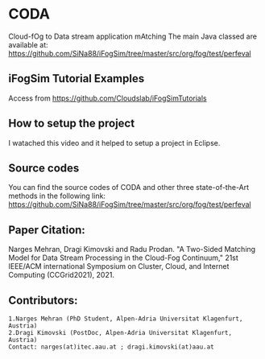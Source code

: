 # CODA
Cloud-fOg to Data stream application mAtching
The main Java classed are available at:
https://github.com/SiNa88/iFogSim/tree/master/src/org/fog/test/perfeval

## iFogSim Tutorial Examples
 Access from <A href="https://github.com/Cloudslab/iFogSimTutorials">https://github.com/Cloudslab/iFogSimTutorials</A>
 
## How to setup the project
I watached this video and it helped to setup a project in Eclipse.

## Source codes
You can find the source codes of CODA and other three state-of-the-Art methods in the following link:
https://github.com/SiNa88/iFogSim/tree/master/src/org/fog/test/perfeval

## Paper Citation:
Narges Mehran, Dragi Kimovski and Radu Prodan. "A Two-Sided Matching Model for Data Stream Processing in the Cloud-Fog Continuum," 21st IEEE/ACM international Symposium on Cluster, Cloud, and Internet Computing (CCGrid2021), 2021.
	
## Contributors:
	1.Narges Mehran (PhD Student, Alpen-Adria Universitat Klagenfurt, Austria)
	2.Dragi Kimovski (PostDoc, Alpen-Adria Universitat Klagenfurt, Austria)
	Contact: narges(at)itec.aau.at ; dragi.kimovski(at)aau.at
